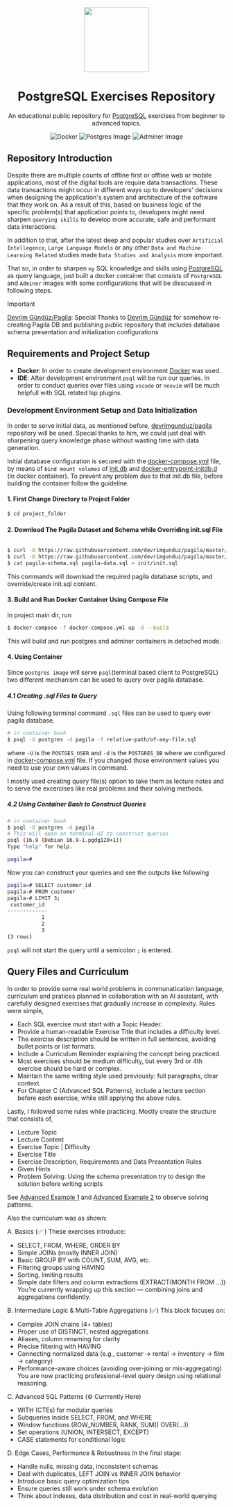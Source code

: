 <div align="center">
    <img src="https://www.techmonitor.ai/wp-content/uploads/sites/29/2016/06/SQL.png" height="150"/>
    <h1>PostgreSQL Exercises Repository</h1>
    <p>An educational public repository for <a href="https://postgresql.org">PostgreSQL</a>  exercises from beginner to advanced topics.</p>

![Docker](https://img.shields.io/badge/Docker-v28.3.2-blue?style=flat&logo=docker&color=gray&logoColor=white&labelColor=blue)
![Postgres Image](https://img.shields.io/badge/PostgeSQL_Image-v16.0.0-gray?style=flat&logo=postgreSQL&logoColor=white&labelColor=4169E1)
![Adminer Image](https://img.shields.io/badge/latest-gray?style=flat&logo=Adminer&labelColor=34567C&label=Adminer%20Image)


</div>

## Repository Introduction

Despite there are multiple counts of offline first or offline web or mobile applications, most of the digital tools are require data transactions. These data transactions might occur in different ways up to developers' decisions when designing the application's system and architecture of the software that they work on. As a result of this, based on business logic of the specific problem(s) that application points to, developers might need sharpen `querying skills` to develop more accurate, safe and performant data interactions.

In addition to that, after the latest deep and popular studies over `Artificial Intellegence`, `Large Language Models` or any other `Data and Machine Learning Related` studies made `Data Studies and Analysis` more important. 

That so, in order to sharpen `my` SQL knowledge and skills using [PostgreSQL](https://postgresql.org) as query language, just built a docker container that consists of `PostgreSQL` and `Adminer` images with some configurations that will be disscussed in following steps.

> [!IMPORTANT]
> [Devrim Gündüz/Pagila](https://github.com/devrimgunduz/pagila?tab=readme-ov-file): Special Thanks to [Devrim Gündüz](https://github.com/devrimgunduz) for somehow re-creating Pagila DB and publishing public repository that includes database schema presentation and initialization configurations

## Requirements and Project Setup

- **Docker**: In order to create development environment [Docker]() was used.
- **IDE**: After development environment `psql` will be run our queries. In order to conduct queries over files using `vscode` or `neovim` will be much helpfull with SQL related lsp plugins.

### Development Environment Setup and Data Initialization
In order to serve initial data, as mentioned before, [devrimgunduz/pagila](https://github.com/devrimgunduz/pagila) repository will be used. Special thanks to him, we could just deal with sharpening query knowledge phase without wasting time with data generation.

Initial database configuration is secured with the [docker-compose.yml](./docker-compose.yml) file, by means of `bind mount volumes` of  [init.db](./init/init.sql) and [docker-entrypoint-initdb.d]() (in docker container). To prevent any problem due to that init.db file, before building the container follow the guideline.



#### 1. First Change Directory to Project Folder
```bash
$ cd project_folder
```

#### 2. Download The Pagila Dataset and Schema while Overriding init.sql File
```bash

$ curl -O https://raw.githubusercontent.com/devrimgunduz/pagila/master/pagila-schema.sql
$ curl -O https://raw.githubusercontent.com/devrimgunduz/pagila/master/pagila-data.sql
$ cat pagila-schema.sql pagila-data.sql > init/init.sql

```
This commands will download the required pagila database scripts, and
override/create init.sql content.

#### 3. Build and Run Docker Container Using Compose File
In project main dir, run
```bash
$ docker-compose -f docker-compose.yml up -d --build
```
This will build and run postgres and adminer containers in detached mode.

#### 4. Using Container

Since `postgres image` will serve `psql`(terminal based client to PostgreSQL) two different mechanism can be used to query over pagila database.
##### 4.1 Creating .sql Files to Query 
Using following terminal command `.sql` files can be used to query
over pagila database.
```bash
# in container bash
$ psql -U postgres -d pagila -f relative-path/of-any-file.sql
```
where `-U` is the `POSTGES_USER` and `-d` is the `POSTGRES_DB` where we configured in [docker-compose.yml](./docker-compose.yml) file. If you changed those environment values you need to use your own values in command.

I mostly used creating query file(s) option to take them as lecture notes and to serve the excercises like real problems and their solving methods.

##### 4.2 Using Container Bash to Construct Queries

```bash
# in container bash
$ psql -U postgres -d pagila
# This will open an terminal-UI to construct queries
psql (16.9 (Debian 16.9-1.pgdg120+1))
Type "help" for help.

pagila=# 


```

Now you can construct your queries and see the outputs like following
```bash
pagila=# SELECT customer_id
pagila-# FROM customer
pagila-# LIMIT 3;
 customer_id 
-------------
           1
           2
           3
(3 rows)

```
`psql` will not start the query until a semicolon `;` is entered.


## Query Files and Curriculum

In order to provide some real world problems in communatication language, curriculum and pratices planned in collaboration with an AI assistant, with carefully designed exercises that gradually increase in complexity. Rules were simple, 
- Each SQL exercise must start with a Topic Header.
- Provide a human-readable Exercise Title that includes a difficulty level.
- The exercise description should be written in full sentences, avoiding bullet points or list formats.
- Include a Curriculum Reminder explaining the concept being practiced.
- Most exercises should be medium difficulty, but every 3rd or 4th exercise should be hard or complex.
- Maintain the same writing style used previously: full paragraphs, clear context.
- For Chapter C (Advanced SQL Patterns), include a lecture section before each exercise, while still applying the above rules.

Lastly, I followed some rules while practicing. Mostly create the structure that consists of, 
- Lecture Topic 
- Lecture Content
- Exercise Topic | Difficulty
- Exercise Title
- Exercise Description, Requirements and Data Presentation Rules
- Given Hints
- Problem Solving: Using the schema presentation try to design the solution before writing scripts

See [Advanced Example 1](./exercises/c-advanced-sql-patterns/rolling_30_days_customer_spend_tracker.sql) and [Advanced Example 2](./exercises/c-advanced-sql-patterns/cumulative_spendings_per_customer_over_time.sql) to observe solving patterns.

Also the curriculum was as shown:

A. Basics (✅ )
These exercises introduce:
* SELECT, FROM, WHERE, ORDER BY
* Simple JOINs (mostly INNER JOIN)
* Basic GROUP BY with COUNT, SUM, AVG, etc.
* Filtering groups using HAVING
* Sorting, limiting results
* Simple date filters and column extractions (EXTRACT(MONTH FROM ...))
You're currently wrapping up this section — combining joins and aggregations confidently.

B. Intermediate Logic & Multi-Table Aggregations (✅)
This block focuses on:
* Complex JOIN chains (4+ tables)
* Proper use of DISTINCT, nested aggregations
* Aliases, column renaming for clarity
* Precise filtering with HAVING
* Connecting normalized data (e.g., customer → rental → inventory → film → category)
* Performance-aware choices (avoiding over-joining or mis-aggregating)
You are now practicing professional-level query design using relational reasoning.

C. Advanced SQL Patterns (⚙️ Currrently Here)

* WITH (CTEs) for modular queries
* Subqueries inside SELECT, FROM, and WHERE
* Window functions (ROW_NUMBER, RANK, SUM() OVER(...))
* Set operations (UNION, INTERSECT, EXCEPT)
* CASE statements for conditional logic

D. Edge Cases, Performance & Robustness
In the final stage:
* Handle nulls, missing data, inconsistent schemas
* Deal with duplicates, LEFT JOIN vs INNER JOIN behavior
* Introduce basic query optimization tips
* Ensure queries still work under schema evolution
* Think about indexes, data distribution and cost in real-world querying